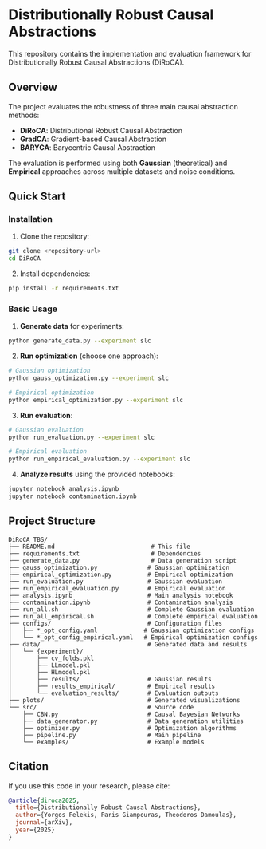 # Distributionally Robust Causal Abstractions

This repository contains the implementation and evaluation framework for Distributionally Robust Causal Abstractions (DiRoCA).

## Overview

The project evaluates the robustness of three main causal abstraction methods:
- **DiRoCA**: Distributional Robust Causal Abstraction
- **GradCA**: Gradient-based Causal Abstraction  
- **BARYCA**: Barycentric Causal Abstraction

The evaluation is performed using both **Gaussian** (theoretical) and **Empirical** approaches across multiple datasets and noise conditions.

## Quick Start

### Installation

1. Clone the repository:
```bash
git clone <repository-url>
cd DiRoCA
```

2. Install dependencies:
```bash
pip install -r requirements.txt
```

### Basic Usage

1. **Generate data** for experiments:
```bash
python generate_data.py --experiment slc
```

2. **Run optimization** (choose one approach):
```bash
# Gaussian optimization
python gauss_optimization.py --experiment slc

# Empirical optimization  
python empirical_optimization.py --experiment slc
```

3. **Run evaluation**:
```bash
# Gaussian evaluation
python run_evaluation.py --experiment slc

# Empirical evaluation
python run_empirical_evaluation.py --experiment slc
```

4. **Analyze results** using the provided notebooks:
```bash
jupyter notebook analysis.ipynb
jupyter notebook contamination.ipynb
```

## Project Structure

```
DiRoCA_TBS/
├── README.md                           # This file
├── requirements.txt                    # Dependencies
├── generate_data.py                    # Data generation script
├── gauss_optimization.py              # Gaussian optimization
├── empirical_optimization.py          # Empirical optimization
├── run_evaluation.py                  # Gaussian evaluation
├── run_empirical_evaluation.py        # Empirical evaluation
├── analysis.ipynb                     # Main analysis notebook
├── contamination.ipynb                # Contamination analysis
├── run_all.sh                         # Complete Gaussian evaluation
├── run_all_empirical.sh               # Complete empirical evaluation
├── configs/                           # Configuration files
│   ├── *_opt_config.yaml             # Gaussian optimization configs
│   └── *_opt_config_empirical.yaml   # Empirical optimization configs
├── data/                              # Generated data and results
│   └── {experiment}/
│       ├── cv_folds.pkl
│       ├── LLmodel.pkl
│       ├── HLmodel.pkl
│       ├── results/                   # Gaussian results
│       ├── results_empirical/         # Empirical results
│       └── evaluation_results/        # Evaluation outputs
├── plots/                             # Generated visualizations
└── src/                               # Source code
    ├── CBN.py                         # Causal Bayesian Networks
    ├── data_generator.py              # Data generation utilities
    ├── optimizer.py                   # Optimization algorithms
    ├── pipeline.py                    # Main pipeline
    └── examples/                      # Example models
```


## Citation

If you use this code in your research, please cite:

```bibtex
@article{diroca2025,
  title={Distributionally Robust Causal Abstractions},
  author={Yorgos Felekis, Paris Giampouras, Theodoros Damoulas},
  journal={arXiv},
  year={2025}
}
```